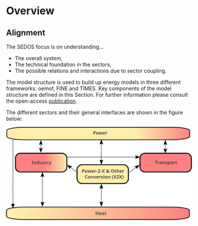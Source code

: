 # Overview

## Alignment
The SEDOS focus is on understanding...

- The overall system,
- The technical foundation in the sectors,
- The possible relations and interactions due to sector coupling.

The model structure is used to build up energy models in three different frameworks: oemof, FINE and TIMES.
Key components of the model structure are defined in this Section. For further information please consult the open-access [publication](TODO:Link).

The different sectors and their general interfaces are shown in the figure below:

![sector_overview](../../graphics/sector_overview_without-chapters.svg)
